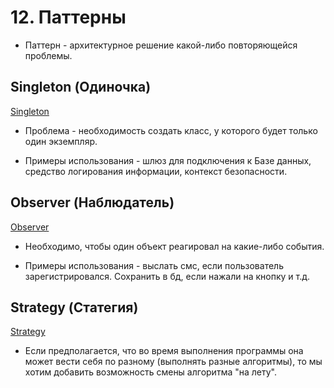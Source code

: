 # 12. Паттерны

* Паттерн - архитектурное решение какой-либо повторяющейся проблемы.

## Singleton (Одиночка)

[Singleton](https://ru.wikipedia.org/wiki/%D0%9E%D0%B4%D0%B8%D0%BD%D0%BE%D1%87%D0%BA%D0%B0_(%D1%88%D0%B0%D0%B1%D0%BB%D0%BE%D0%BD_%D0%BF%D1%80%D0%BE%D0%B5%D0%BA%D1%82%D0%B8%D1%80%D0%BE%D0%B2%D0%B0%D0%BD%D0%B8%D1%8F))

- Проблема - необходимость создать класс, у которого будет только один экземпляр.

- Примеры использования - шлюз для подключения к Базе данных, средство логирования информации, контекст безопасности.

## Observer (Наблюдатель)

[Observer](https://ru.wikipedia.org/wiki/%D0%9D%D0%B0%D0%B1%D0%BB%D1%8E%D0%B4%D0%B0%D1%82%D0%B5%D0%BB%D1%8C_(%D1%88%D0%B0%D0%B1%D0%BB%D0%BE%D0%BD_%D0%BF%D1%80%D0%BE%D0%B5%D0%BA%D1%82%D0%B8%D1%80%D0%BE%D0%B2%D0%B0%D0%BD%D0%B8%D1%8F))

- Необходимо, чтобы один объект реагировал на какие-либо события.

- Примеры использования - выслать смс, если пользователь зарегистрировался. Сохранить в бд, если нажали на кнопку и т.д.

## Strategy (Статегия)

[Strategy](https://ru.wikipedia.org/wiki/%D0%A1%D1%82%D1%80%D0%B0%D1%82%D0%B5%D0%B3%D0%B8%D1%8F_(%D1%88%D0%B0%D0%B1%D0%BB%D0%BE%D0%BD_%D0%BF%D1%80%D0%BE%D0%B5%D0%BA%D1%82%D0%B8%D1%80%D0%BE%D0%B2%D0%B0%D0%BD%D0%B8%D1%8F))

* Если предполагается, что во время выполнения программы она может вести себя по разному (выполнять разные алгоритмы), то мы хотим добавить возможность смены алгоритма "на лету".